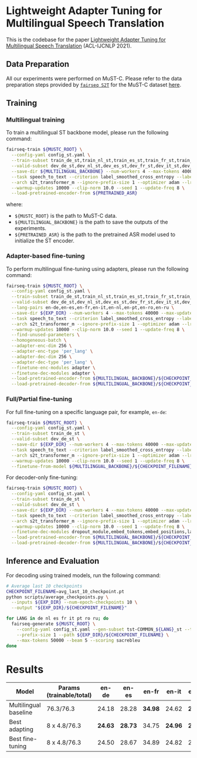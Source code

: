 # Lightweight Adapter Tuning for Multilingual Speech Translation

This is the codebase for the paper [Lightweight Adapter Tuning for Multilingual Speech Translation](https://arxiv.org/abs/2106.3771637) (ACL-IJCNLP 2021).


## Data Preparation
All our experiments were performed on MuST-C. Please refer to the data preparation steps provided by [`fairseq S2T`](https://github.com/pytorch/fairseq/tree/master/examples/speech_to_text) for the MuST-C dataset [here](https://github.com/pytorch/fairseq/blob/master/examples/speech_to_text/docs/mustc_example.md#data-preparation).


## Training
### Multilingual training
To train a multilingual ST backbone model, please run the following command:
```bash
fairseq-train ${MUSTC_ROOT} \
  --config-yaml config_st.yaml \
  --train-subset train_de_st,train_nl_st,train_es_st,train_fr_st,train_it_st,train_pt_st,train_ro_st,train_ru_st \
  --valid-subset dev_de_st,dev_nl_st,dev_es_st,dev_fr_st,dev_it_st,dev_pt_st,dev_ro_st,dev_ru_st \
  --save-dir ${MULTILINGUAL_BACKBONE} --num-workers 4 --max-tokens 40000 --max-update 100000 \
  --task speech_to_text --criterion label_smoothed_cross_entropy --label-smoothing 0.1 --report-accuracy \
  --arch s2t_transformer_m --ignore-prefix-size 1 --optimizer adam --lr 2e-3 --lr-scheduler inverse_sqrt \
  --warmup-updates 10000 --clip-norm 10.0 --seed 1 --update-freq 8 \
  --load-pretrained-encoder-from ${PRETRAINED_ASR}
```
where:
- `${MUSTC_ROOT}` is the path to MuST-C data.
- `${MULTILINGUAL_BACKBONE}` is the path to save the outputs of the experiments.
- `${PRETRAINED_ASR}` is the path to the pretrained ASR model used to initialize the ST encoder.

### Adapter-based fine-tuning
To perform multilingual fine-tuning using adapters, please run the following command:
```bash
fairseq-train ${MUSTC_ROOT} \
  --config-yaml config_st.yaml \
  --train-subset train_de_st,train_nl_st,train_es_st,train_fr_st,train_it_st,train_pt_st,train_ro_st,train_ru_st \
  --valid-subset dev_de_st,dev_nl_st,dev_es_st,dev_fr_st,dev_it_st,dev_pt_st,dev_ro_st,dev_ru_st \
  --lang-pairs en-de,en-es,en-fr,en-it,en-nl,en-pt,en-ro,en-ru \
  --save-dir ${EXP_DIR} --num-workers 4 --max-tokens 40000 --max-update 100000 \
  --task speech_to_text --criterion label_smoothed_cross_entropy --label-smoothing 0.1 --report-accuracy \
  --arch s2t_transformer_m --ignore-prefix-size 1 --optimizer adam --lr 2e-3 --lr-scheduler inverse_sqrt \
  --warmup-updates 10000 --clip-norm 10.0 --seed 1 --update-freq 8 \
  --find-unused-parameters \
  --homogeneous-batch \
  --adapter-enc-dim 256 \
  --adapter-enc-type 'per_lang' \
  --adapter-dec-dim 256 \
  --adapter-dec-type 'per_lang' \
  --finetune-enc-modules adapter \
  --finetune-dec-modules adapter \
  --load-pretrained-encoder-from ${MULTILINGUAL_BACKBONE}/${CHECKPOINT_FILENAME} \
  --load-pretrained-decoder-from ${MULTILINGUAL_BACKBONE}/${CHECKPOINT_FILENAME}
```

### Full/Partial fine-tuning
For full fine-tuning on a specific language pair, for example, `en-de`:
```bash
fairseq-train ${MUSTC_ROOT} \
  --config-yaml config_st.yaml \
  --train-subset train_de_st \
  --valid-subset dev_de_st \
  --save-dir ${EXP_DIR} --num-workers 4 --max-tokens 40000 --max-update 100000 \
  --task speech_to_text --criterion label_smoothed_cross_entropy --label-smoothing 0.1 --report-accuracy \
  --arch s2t_transformer_m --ignore-prefix-size 1 --optimizer adam --lr 2e-3 --lr-scheduler inverse_sqrt \
  --warmup-updates 10000 --clip-norm 10.0 --seed 1 --update-freq 8 \
  --finetune-from-model ${MULTILINGUAL_BACKBONE}/${CHECKPOINT_FILENAME}
```

For decoder-only fine-tuning:
```bash
fairseq-train ${MUSTC_ROOT} \
  --config-yaml config_st.yaml \
  --train-subset train_de_st \
  --valid-subset dev_de_st \
  --save-dir ${EXP_DIR} --num-workers 4 --max-tokens 40000 --max-update 100000 \
  --task speech_to_text --criterion label_smoothed_cross_entropy --label-smoothing 0.1 --report-accuracy \
  --arch s2t_transformer_m --ignore-prefix-size 1 --optimizer adam --lr 2e-3 --lr-scheduler inverse_sqrt \
  --warmup-updates 10000 --clip-norm 10.0 --seed 1 --update-freq 8 \
  --finetune-dec-modules dropout_module,embed_tokens,embed_positions,layers,layer_norm,output_projection \
  --load-pretrained-encoder-from ${MULTILINGUAL_BACKBONE}/${CHECKPOINT_FILENAME} \
  --load-pretrained-decoder-from ${MULTILINGUAL_BACKBONE}/${CHECKPOINT_FILENAME}
```

## Inference and Evaluation
For decoding using trained models, run the following command:

```bash
# Average last 10 checkpoints
CHECKPOINT_FILENAME=avg_last_10_checkpoint.pt
python scripts/average_checkpoints.py \
  --inputs ${EXP_DIR} --num-epoch-checkpoints 10 \
  --output "${EXP_DIR}/${CHECKPOINT_FILENAME}"

for LANG in de nl es fr it pt ro ru; do
  fairseq-generate ${MUSTC_ROOT} \
    --config-yaml config_st.yaml --gen-subset tst-COMMON_${LANG}_st --task speech_to_text \
    --prefix-size 1 --path ${EXP_DIR}/${CHECKPOINT_FILENAME} \
    --max-tokens 50000 --beam 5 --scoring sacrebleu
done
```

# Results

<table>
    <thead>
      <tr>
        <th>Model</th>
        <th>Params <br> (trainable/total)</th>
        <th>en-de</th>
        <th>en-es</th>
        <th>en-fr</th>
        <th>en-it</th>
        <th>en-nl</th>
        <th>en-pt</th>
        <th>en-ro</th>
        <th>en-ru</th>
      </tr>
      <tbody>
        <tr>
            <td>Multilingual baseline</td>
            <td>76.3/76.3</td>
            <td>24.18</td>
            <td>28.28</td>
            <td><b>34.98</td>
            <td>24.62</td>
            <td><b>28.80</td>
            <td>31.13</td>
            <td>23.22</td>
            <td>15.88</td>
       </tr>
       <tr>
            <td>Best adapting</td>
            <td>8 x 4.8/76.3</td>
            <td><b>24.63</td>
            <td><b>28.73</td>
            <td>34.75</td>
            <td><b>24.96</td>
            <td><b>28.80</td>
            <td>30.96</td>
            <td>23.70</td>
            <td>16.36</td>
       </tr>
       <tr>
            <td>Best fine-tuning</td>
            <td>8 x 4.8/76.3</td>
            <td>24.50</td>
            <td>28.67</td>
            <td>34.89</td>
            <td>24.82</td>
            <td>28.38</td>
            <td>30.73</td>
            <td>23.78</td>
            <td>16.23</td>
       </tr>
  </tbody>
</table>